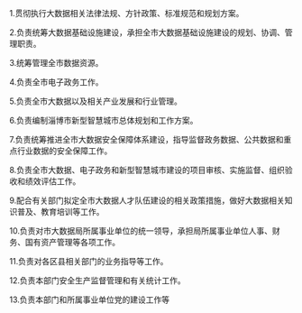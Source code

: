 1.贯彻执行大数据相关法律法规、方针政策、标准规范和规划方案。

2.负责统筹大数据基础设施建设，承担全市大数据基础设施建设的规划、协调、管理职责。

3.统筹管理全市数据资源。

4.负责全市电子政务工作。

5.负责全市大数据以及相关产业发展和行业管理。

6.负责编制淄博市新型智慧城市总体规划和工作方案。

7.负责统筹推进全市大数据安全保障体系建设，指导监督政务数据、公共数据和重点行业数据的安全保障工作。

8.负责全市大数据、电子政务和新型智慧城市建设的项目审核、实施监督、组织验收和绩效评估工作。

9.配合有关部门拟定全市大数据人才队伍建设的相关政策措施，做好大数据相关知识普及、教育培训等工作。

10.负责对市大数据局所属事业单位的统一领导，承担局所属事业单位人事、财务、国有资产管理等各项工作。

11.负责对各区县相关部门的业务指导等工作。

12.负责本部门安全生产监督管理和有关统计工作。

13.负责本部门和所属事业单位党的建设工作等